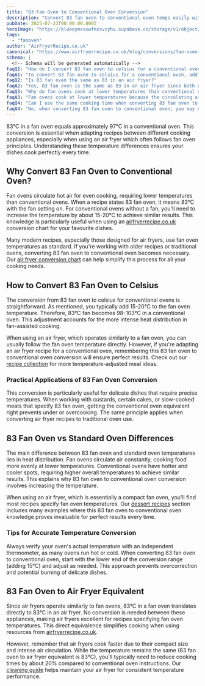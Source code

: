 ```yaml
---
title: "83 Fan Oven to Conventional Oven Conversion"
description: "Convert 83 fan oven to conventional oven temps easily with our simple guide. Perfect for air fryer recipes and traditional baking."
pubDate: 2025-07-23T00:00:00.000Z
heroImage: "https://klueoymssxwfnxsvcyhv.supabase.co/storage/v1/object/public/Shmucket/83-fan-oven-to-conventional-oven-conversion.png"
tags:
  - "fanoven"
author: "AirFryerRecipe.co.uk"
canonical: "https://www.airfryerrecipe.co.uk/blog/conversions/fan-oven-to-conventional-oven/83-fan-oven-to-conventional-oven-conversion"
schema: |
  <!-- Schema will be generated automatically -->
faqQ1: "How do I convert 83 fan oven to celsius for a conventional oven?"
faqA1: "To convert 83 fan oven to celsius for a conventional oven, add 15-20°C. This means 83°C fan oven becomes approximately 98-103°C in a conventional oven. The adjustment compensates for the different heat distribution methods between the two oven types."
faqQ2: "Is 83 fan oven the same as 83 in an air fryer?"
faqA2: "Yes, 83 fan oven is the same as 83 in an air fryer since both use fan-assisted cooking. However, cooking times may be shorter in the air fryer due to its more compact size and efficient air circulation. Always check food a few minutes early when adapting recipes."
faqQ3: "Why do fan ovens cook at lower temperatures than conventional ovens?"
faqA3: "Fan ovens cook at lower temperatures because the circulating air transfers heat more efficiently to the food. Conventional ovens rely more on radiant heat, requiring higher temperatures to achieve similar cooking results. This is why converting 83 fan oven to conventional oven involves increasing the temperature."
faqQ4: "Can I use the same cooking time when converting 83 fan oven to conventional oven?"
faqA4: "No, when converting 83 fan oven to conventional oven, you may need to adjust cooking times slightly. While the temperature conversion adds 15-20°C, conventional ovens often cook slower than fan ovens. Start checking your food at about 75% of the original cooking time and adjust as needed."
---
```

<p>83°C in a fan oven equals approximately 97°C in a conventional oven. This conversion is essential when adapting recipes between different cooking appliances, especially when using an air fryer which often follows fan oven principles. Understanding these temperature differences ensures your dishes cook perfectly every time.</p>

<h2>Why Convert 83 Fan Oven to Conventional Oven?</h2>
<p>Fan ovens circulate hot air for even cooking, requiring lower temperatures than conventional ovens. When a recipe states 83 fan oven, it means 83°C with the fan setting on. For conventional ovens without a fan, you'll need to increase the temperature by about 15-20°C to achieve similar results. This knowledge is particularly useful when using an <a href=https://www.airfryerrecipe.co.uk>airfryerrecipe.co.uk</a> conversion chart for your favourite dishes.</p>

<p>Many modern recipes, especially those designed for air fryers, use fan oven temperatures as standard. If you're working with older recipes or traditional ovens, converting 83 fan oven to conventional oven becomes necessary. Our <a href=https://www.airfryerrecipe.co.uk/air-fryer-conversion-chart>air fryer conversion chart</a> can help simplify this process for all your cooking needs.</p>

<h2>How to Convert 83 Fan Oven to Celsius</h2>
<p>The conversion from 83 fan oven to celsius for conventional ovens is straightforward. As mentioned, you typically add 15-20°C to the fan oven temperature. Therefore, 83°C fan becomes 98-103°C in a conventional oven. This adjustment accounts for the more intense heat distribution in fan-assisted cooking.</p>

<p>When using an air fryer, which operates similarly to a fan oven, you can usually follow the fan oven temperature directly. However, if you're adapting an air fryer recipe for a conventional oven, remembering this 83 fan oven to conventional oven conversion will ensure perfect results. Check out our <a href=https://www.airfryerrecipe.co.uk/recipes>recipe collection</a> for more temperature-adjusted meal ideas.</p>

<h3>Practical Applications of 83 Fan Oven Conversion</h3>
<p>This conversion is particularly useful for delicate dishes that require precise temperatures. When working with custards, certain cakes, or slow-cooked meats that specify 83 fan oven, getting the conventional oven equivalent right prevents under or overcooking. The same principle applies when converting air fryer recipes to traditional oven use.</p>

<h2>83 Fan Oven vs Standard Oven Differences</h2>
<p>The main difference between 83 fan oven and standard oven temperatures lies in heat distribution. Fan ovens circulate air constantly, cooking food more evenly at lower temperatures. Conventional ovens have hotter and cooler spots, requiring higher overall temperatures to achieve similar results. This explains why 83 fan oven to conventional oven conversion involves increasing the temperature.</p>

<p>When using an air fryer, which is essentially a compact fan oven, you'll find most recipes specify fan oven temperatures. Our <a href=https://www.airfryerrecipe.co.uk/recipe-category/dessert>dessert recipes</a> section includes many examples where this 83 fan oven to conventional oven knowledge proves invaluable for perfect results every time.</p>

<h3>Tips for Accurate Temperature Conversion</h3>
<p>Always verify your oven's actual temperature with an independent thermometer, as many ovens run hot or cold. When converting 83 fan oven to conventional oven, start with the lower end of the conversion range (adding 15°C) and adjust as needed. This approach prevents overcorrection and potential burning of delicate dishes.</p>

<h2>83 Fan Oven to Air Fryer Equivalent</h2>
<p>Since air fryers operate similarly to fan ovens, 83°C in a fan oven translates directly to 83°C in an air fryer. No conversion is needed between these appliances, making air fryers excellent for recipes specifying fan oven temperatures. This direct equivalence simplifies cooking when using resources from <a href=https://www.airfryerrecipe.co.uk>airfryerrecipe.co.uk</a>.</p>

<p>However, remember that air fryers cook faster due to their compact size and intense air circulation. While the temperature remains the same (83 fan oven to air fryer equivalent is 83°C), you'll typically need to reduce cooking times by about 20% compared to conventional oven instructions. Our <a href=https://www.airfryerrecipe.co.uk/air-fryer-cleaner>cleaning guide</a> helps maintain your air fryer for consistent temperature performance.</p>

